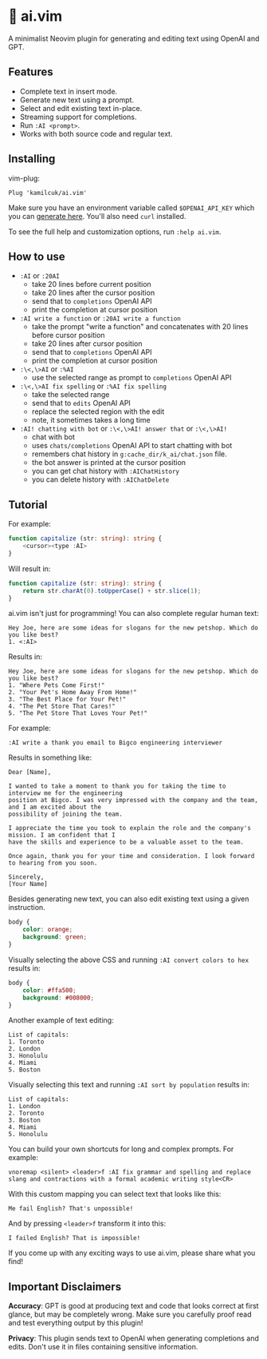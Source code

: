 # 🤖 ai.vim

A minimalist Neovim plugin for generating and editing text using OpenAI and GPT.

## Features

- Complete text in insert mode.
- Generate new text using a prompt.
- Select and edit existing text in-place.
- Streaming support for completions.
- Run `:AI <prompt>`.
- Works with both source code and regular text.

## Installing

vim-plug:

```vim
Plug 'kamilcuk/ai.vim'
```

Make sure you have an environment variable called `$OPENAI_API_KEY` which you can [generate
here](https://beta.openai.com/account/api-keys). You'll also need `curl` installed.

To see the full help and customization options, run `:help ai.vim`.

## How to use

- `:AI` or `:20AI`
   - take 20 lines before current position
   - take 20 lines after the cursor position
   - send that to `completions` OpenAI API
   - print the completion at cursor position
- `:AI write a function` or `:20AI write a function`
   - take the prompt "write a function" and concatenates with 20 lines before cursor position
   - take 20 lines after cursor position
   - send that to `completions` OpenAI API
   - print the completion at cursor position
- `:\<,\>AI` or `:%AI`
   - use the selected range as prompt to `completions` OpenAI API
- `:\<,\>AI fix spelling` or `:%AI fix spelling`
   - take the selected range
   - send that to `edits` OpenAI API
   - replace the selected region with the edit
   - note, it sometimes takes a long time
- `:AI! chatting with bot` or `:\<,\>AI! answer that` or `:\<,\>AI!`
   - chat with bot
   - uses `chats/completions` OpenAI API to start chatting with bot
   - remembers chat history in `g:cache_dir/k_ai/chat.json` file.
   - the bot answer is printed at the cursor position
   - you can get chat history with `:AIChatHistory`
   - you can delete history with `:AIChatDelete`

## Tutorial

For example:

```typescript
function capitalize (str: string): string {
    <cursor><type :AI>
}
```

Will result in:

```typescript
function capitalize (str: string): string {
    return str.charAt(0).toUpperCase() + str.slice(1);
}
```

ai.vim isn't just for programming! You can also complete regular human text:

```
Hey Joe, here are some ideas for slogans for the new petshop. Which do you like best?
1. <:AI>
```

Results in:

```
Hey Joe, here are some ideas for slogans for the new petshop. Which do you like best?
1. "Where Pets Come First!"
2. "Your Pet's Home Away From Home!"
3. "The Best Place for Your Pet!"
4. "The Pet Store That Cares!"
5. "The Pet Store That Loves Your Pet!"
```

For example:

```
:AI write a thank you email to Bigco engineering interviewer
```

Results in something like:

```
Dear [Name],

I wanted to take a moment to thank you for taking the time to interview me for the engineering
position at Bigco. I was very impressed with the company and the team, and I am excited about the
possibility of joining the team.

I appreciate the time you took to explain the role and the company's mission. I am confident that I
have the skills and experience to be a valuable asset to the team.

Once again, thank you for your time and consideration. I look forward to hearing from you soon.

Sincerely,
[Your Name]
```

Besides generating new text, you can also edit existing text using a given instruction.

```css
body {
    color: orange;
    background: green;
}
```

Visually selecting the above CSS and running `:AI convert colors to hex` results in:

```css
body {
    color: #ffa500;
    background: #008000;
}
```

Another example of text editing:

```
List of capitals:
1. Toronto
2. London
3. Honolulu
4. Miami
5. Boston
```

Visually selecting this text and running `:AI sort by population` results in:

```
List of capitals:
1. London
2. Toronto
3. Boston
4. Miami
5. Honolulu
```

You can build your own shortcuts for long and complex prompts. For example:

```vim
vnoremap <silent> <leader>f :AI fix grammar and spelling and replace slang and contractions with a formal academic writing style<CR>
```

With this custom mapping you can select text that looks like this:

```
Me fail English? That's unpossible!
```

And by pressing `<leader>f` transform it into this:

```
I failed English? That is impossible!
```

If you come up with any exciting ways to use ai.vim, please share what you find!

## Important Disclaimers

**Accuracy**: GPT is good at producing text and code that looks correct at first glance, but may be
completely wrong. Make sure you carefully proof read and test everything output by this plugin!

**Privacy**: This plugin sends text to OpenAI when generating completions and edits. Don't use it in
files containing sensitive information.
